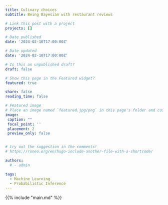 ```yaml
---
title: Culinary choices
subtitle: Being Bayesian with restaurant reviews

# Link this post with a project
projects: []

# Date published
date: '2024-02-10T17:00:00Z'

# Date updated
date: '2024-02-10T17:00:00Z'

# Is this an unpublished draft?
draft: false

# Show this page in the Featured widget?
featured: true

share: false
reading_time: false

# Featured image
# Place an image named `featured.jpg/png` in this page's folder and customize its options here.
image:
 caption: ""
 focal_point: ''
 placement: 2
 preview_only: false


# try out the suggestion in the comments!
# https://roneo.org/en/hugo-include-another-file-with-a-shortcode/

authors:
  # - admin

tags:
  - Machine Learning
  - Probabilistic Inference
---
```



{{% include "main.md" %}}
